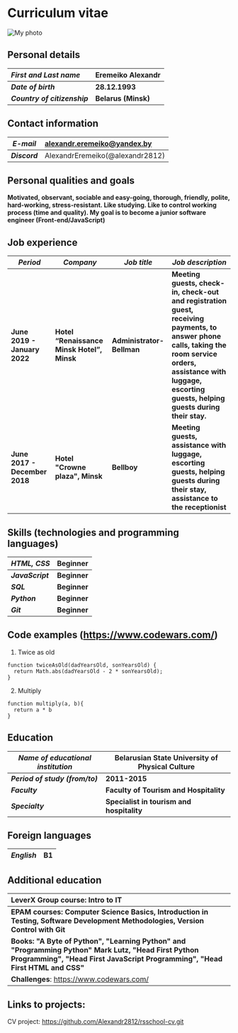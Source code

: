 # Curriculum vitae

![My photo](https://avatars.githubusercontent.com/u/62295313?s=400&u=78955cf26e97610251e3a5d85f862c842ed96c78&v=4)

## Personal details

|***First and Last name***|	Eremeiko Alexandr|
|:---|:---|
|***Date of birth***|**28.12.1993**|
|***Country of citizenship***|**Belarus (Minsk)**| 

## Contact information

| ***E-mail*** | <alexandr.eremeiko@yandex.by> |
|---|:---|
| ***Discord*** | AlexandrEremeiko(@alexandr2812) |

## Personal qualities and goals

**Motivated, observant, sociable and easy-going, thorough, friendly, polite, hard-working, stress-resistant. Like studying. Like to control working process (time and quality).     My goal is to become a junior software engineer (Front-end/JavaScript)**



## Job experience

|***Period***|***Company***|***Job title***|***Job description***|
|---|---|---|---|
|**June 2019 - January 2022**|**Hotel “Renaissance Minsk Hotel”, Minsk**|**Administrator-Bellman**|**Meeting guests, check-in, check-out and registration guest, receiving payments, to answer phone calls, taking the room service orders, assistance with luggage, escorting guests, helping guests during their stay.**|
|**June 2017 - December 2018**|**Hotel "Crowne plaza", Minsk**|**Bellboy**|**Meeting guests, assistance with luggage, escorting guests, helping guests during their stay, assistance to the receptionist**|


## Skills (technologies and programming languages)

|***HTML, CSS***|**Beginner**|
|---|---|
|***JavaScript***|**Beginner**|
|***SQL***|**Beginner**|
|***Python***|**Beginner**|
|***Git***|**Beginner**|

## Code examples (<https://www.codewars.com/>)
1. Twice as old
```
function twiceAsOld(dadYearsOld, sonYearsOld) {
  return Math.abs(dadYearsOld - 2 * sonYearsOld);
}
```
2. Multiply
```
function multiply(a, b){
  return a * b
}
```

## Education

| ***Name of educational institution*** | **Belarusian State University of Physical Culture** |
|---|---|
| ***Period of study (from/to)*** | **2011-2015** |
| ***Faculty*** | **Faculty of Tourism and Hospitality** |
| ***Specialty*** | **Specialist in tourism and hospitality** |

## Foreign languages

| ***English*** | **B1** | 
|---|---|


## Additional education

|**LeverX Group course: Intro to IT**|
|:---|
|**EPAM courses: Computer Science Basics, Introduction in Testing, Software Development Methodologies, Version Control with Git** |
|**Books: "A Byte of Python", "Learning Python" and "Programming Python" Mark Lutz, "Head First Python Programming", "Head First JavaScript Programming", "Head First HTML and CSS"**|
|**Challenges**: <https://www.codewars.com/>|

## Links to projects:
CV project: <https://github.com/Alexandr2812/rsschool-cv.git>
  
